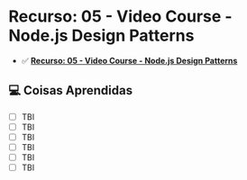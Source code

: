 # Recurso: 05 - Video Course - Node.js Design Patterns

-  ✅ **[Recurso: 05 - Video Course - Node.js Design Patterns](https://learning.oreilly.com/videos/node-js-design-patterns/9781789538397)**

## 💻 Coisas Aprendidas

- [ ] TBI
- [ ] TBI
- [ ] TBI
- [ ] TBI
- [ ] TBI
- [ ] TBI